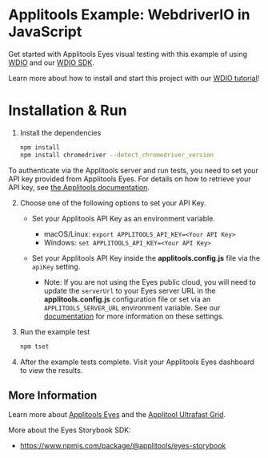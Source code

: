 # Applitools Example: WebdriverIO in JavaScript

Get started with Applitools Eyes visual testing with this example of using [WDIO](https://webdriver.io/) and our [WDIO SDK](https://applitools.com/tutorials/web/webdriverio).

Learn more about how to install and start this project with our [WDIO tutorial](https://applitools.com/tutorials/quickstart/web/webdriverio)!

# Installation & Run
1. Install the dependencies
    ```sh
    npm install
    npm install chromedriver --detect_chromedriver_version
    ```

To authenticate via the Applitools server and run tests, you need to set your API key provided from Applitools Eyes. For details on how to retrieve your API key, see [the Applitools documentation](https://applitools.com/tutorials/getting-started/retrieve-api-key).

2. Choose one of the following options to set your API Key.
    * Set your Applitools API Key as an environment variable. 
        * macOS/Linux: `export APPLITOOLS_API_KEY=<Your API Key>`
        * Windows: `set APPLITOOLS_API_KEY=<Your API Key>`
        
    * Set your Applitools API Key inside the **applitools.config.js** file via the `apiKey` setting.
        * Note: If you are not using the Eyes public cloud, you will need to update the `serverUrl` to your Eyes server URL in the **applitools.config.js** configuration file or set via an `APPLITOOLS_SERVER_URL` environment variable. See our [documentation](https://applitools.com/tutorials/sdks/webdriverio/advanced) for more information on these settings.

3. Run the example test
    ```sh
    npm tset
    ```

4. After the example tests complete. Visit your Applitools Eyes dashboard to view the results.

## More Information

Learn more about [Applitools Eyes](https://www.applitools.com) and the [Applitool Ultrafast Grid](https://applitools.com/platform/ultrafast-grid).

More about the Eyes Storybook SDK:
* https://www.npmjs.com/package/@applitools/eyes-storybook
